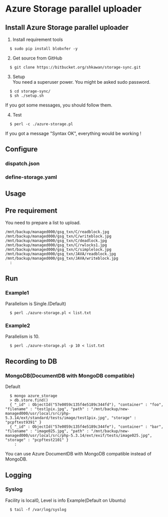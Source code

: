 # Azure Storage parallel uploader

## Install Azure Storage parallel uploader
1. Install requirement tools
```
  $ sudo pip install blobxfer -y
```

2. Get source from GitHub
```
  $ git clone https://bitbucket.org/shkawan/storage-sync.git
```

3. Setup  
  You need a superuser power. 
  You might be asked sudo password.
```
  $ cd storage-sync/
  $ sh ./setup.sh
```
  If you got some messages, you should follow them.  

4. Test
```
  $ perl -c ./azure-storage.pl
```
  If you got a message "Syntax OK", everything would be working !


## Configure
### dispatch.json

### define-storage.yaml

## Usage

## Pre requirement
You need to prepare a list to upload.
```
/mnt/backup/managed000/gsg_txn/C/readblock.jpg
/mnt/backup/managed000/gsg_txn/C/writeblock.jpg
/mnt/backup/managed000/gsg_txn/C/deadlock.jpg
/mnt/backup/managed000/gsg_txn/C/rwlocks1.jpg
/mnt/backup/managed000/gsg_txn/C/simplelock.jpg
/mnt/backup/managed000/gsg_txn/JAVA/readblock.jpg
/mnt/backup/managed000/gsg_txn/JAVA/writeblock.jpg
  :
```

## Run
### Example1
Parallelism is Single.(Default)
```
  $ perl ./azure-storage.pl < list.txt
```

### Example2
Parallelism is 10.
```
  $ perl ./azure-storage.pl -p 10 < list.txt
```

## Recording to DB
### MongoDB(DocumentDB with MongoDB compatible)
Default
```
  $ mongo azure_storage
  > db.store.find()
  { "_id" : ObjectId("57e0059c135f4e5189c344fd"), "container" : "foo", "filename" : "test1pix.jpg", "path" : "/mnt/backup/new-managed000/usr/local/src/php-5.3.14/ext/standard/tests/image/test1pix.jpg", "storage" : "pcpftest9391" }
  { "_id" : ObjectId("57e0059c135f4e5189c344fe"), "container" : "bar", "filename" : "image025.jpg", "path" : "/mnt/backup/new-managed000/usr/local/src/php-5.3.14/ext/exif/tests/image025.jpg", "storage" : "pcpftest2101" }
    :
```
You can use Azure DocumentDB with MongoDB compatible instead of MongoDB.

## Logging 
### Syslog
Facility is local0, Level is info
Example(Default on Ubuntu)
```
  $ tail -f /var/log/syslog
```

